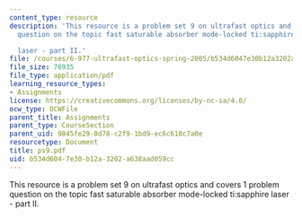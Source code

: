 ```yaml
---
content_type: resource
description: 'This resource is a problem set 9 on ultrafast optics and covers 1 problem
  question on the topic fast saturable absorber mode-locked ti:sapphire

  laser - part II.'
file: /courses/6-977-ultrafast-optics-spring-2005/b534d6047e30b12a3202a638aad059cc_ps9.pdf
file_size: 76935
file_type: application/pdf
learning_resource_types:
- Assignments
license: https://creativecommons.org/licenses/by-nc-sa/4.0/
ocw_type: OCWFile
parent_title: Assignments
parent_type: CourseSection
parent_uid: 9845fe29-0d78-c2f9-1bd9-ec6c610c7a0e
resourcetype: Document
title: ps9.pdf
uid: b534d604-7e30-b12a-3202-a638aad059cc
---
```

This resource is a problem set 9 on ultrafast optics and covers 1 problem question on the topic fast saturable absorber mode-locked ti:sapphire
laser - part II.